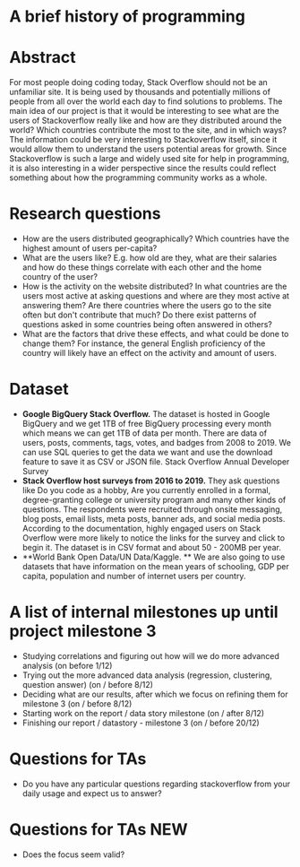 # A brief history of programming

# Abstract
For most people doing coding today, Stack Overflow should not be an unfamiliar site. It is being used by thousands and potentially millions of people from all over the world each day to find solutions to problems. The main idea of our project is that it would be interesting to see what are the users of Stackoverflow really like and how are they distributed around the world? Which countries contribute the most to the site, and in which ways? The information could be very interesting to Stackoverflow itself, since it would allow them to understand the users potential areas for growth. Since Stackoverflow is such a large and widely used site for help in programming, it is also interesting in a wider perspective since the results could reflect something about how the programming community works as a whole. 

# Research questions
* How are the users distributed geographically? Which countries have the highest amount of users per-capita?
* What are the users like? E.g. how old are they, what are their salaries and how do these things correlate with each other and the home country of the user?
* How is the activity on the website distributed? In what countries are the users most active at asking questions and where are they most active at answering them? Are there countries where the users go to the site often but don't contribute that much? Do there exist patterns of questions asked in some countries being often answered in others?
* What are the factors that drive these effects, and what could be done to change them? For instance, the general English proficiency of the country will likely have an effect on the activity and amount of users.

# Dataset
* **Google BigQuery Stack Overflow.**
The dataset is hosted in Google BigQuery and we get 1TB of free BigQuery processing every month which means we can get 1TB of data per month. There are data of users, posts, comments, tags, votes, and badges from 2008 to 2019. We can use SQL queries to get the data we want and use the download feature to save it as CSV or JSON file. 
Stack Overflow Annual Developer Survey
* **Stack Overflow host surveys from 2016 to 2019.** 
They ask questions like Do you code as a hobby, Are you currently enrolled in a formal, degree-granting college or university program and many other kinds of questions. The respondents were recruited through onsite messaging, blog posts, email lists, meta posts, banner ads, and social media posts. According to the documentation, highly engaged users on Stack Overflow were more likely to notice the links for the survey and click to begin it. The dataset is in CSV format and about 50 - 200MB per year.
* **World Bank Open Data/UN Data/Kaggle. **
We are also going to use datasets that have information on the mean years of schooling, GDP per capita, population and number of internet users per country. 

# A list of internal milestones up until project milestone 3
* Studying correlations and figuring out how will we do more advanced analysis (on before 1/12)
* Trying out the more advanced data analysis (regression, clustering, question answer) (on / before 8/12)
* Deciding what are our results, after which we focus on refining them for milestone 3 (on / before 8/12)
* Starting work on the report / data story milestone (on / after 8/12)
* Finishing our report / datastory - milestone 3 (on / before 20/12)

# Questions for TAs
* Do you have any particular questions regarding stackoverflow from your daily usage and expect us to answer?

# Questions for TAs NEW
* Does the focus seem valid?
